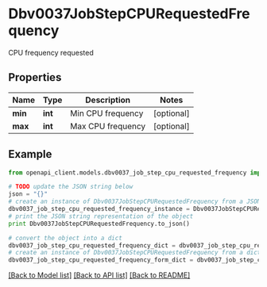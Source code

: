 # Dbv0037JobStepCPURequestedFrequency

CPU frequency requested

## Properties
Name | Type | Description | Notes
------------ | ------------- | ------------- | -------------
**min** | **int** | Min CPU frequency | [optional] 
**max** | **int** | Max CPU frequency | [optional] 

## Example

```python
from openapi_client.models.dbv0037_job_step_cpu_requested_frequency import Dbv0037JobStepCPURequestedFrequency

# TODO update the JSON string below
json = "{}"
# create an instance of Dbv0037JobStepCPURequestedFrequency from a JSON string
dbv0037_job_step_cpu_requested_frequency_instance = Dbv0037JobStepCPURequestedFrequency.from_json(json)
# print the JSON string representation of the object
print Dbv0037JobStepCPURequestedFrequency.to_json()

# convert the object into a dict
dbv0037_job_step_cpu_requested_frequency_dict = dbv0037_job_step_cpu_requested_frequency_instance.to_dict()
# create an instance of Dbv0037JobStepCPURequestedFrequency from a dict
dbv0037_job_step_cpu_requested_frequency_form_dict = dbv0037_job_step_cpu_requested_frequency.from_dict(dbv0037_job_step_cpu_requested_frequency_dict)
```
[[Back to Model list]](../README.md#documentation-for-models) [[Back to API list]](../README.md#documentation-for-api-endpoints) [[Back to README]](../README.md)


